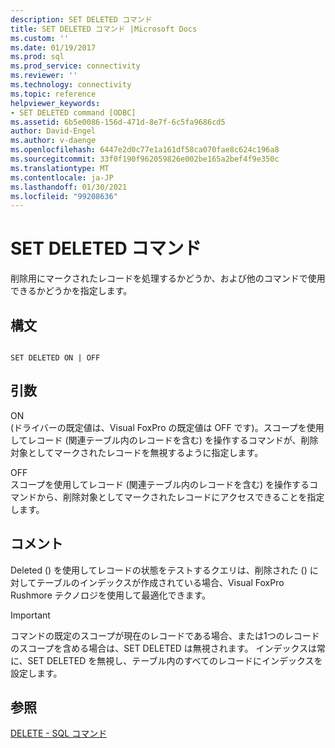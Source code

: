 ```yaml
---
description: SET DELETED コマンド
title: SET DELETED コマンド |Microsoft Docs
ms.custom: ''
ms.date: 01/19/2017
ms.prod: sql
ms.prod_service: connectivity
ms.reviewer: ''
ms.technology: connectivity
ms.topic: reference
helpviewer_keywords:
- SET DELETED command [ODBC]
ms.assetid: 6b5e0086-156d-471d-8e7f-6c5fa9686cd5
author: David-Engel
ms.author: v-daenge
ms.openlocfilehash: 6447e2d0c77e1a161df58ca070fae8c624c196a8
ms.sourcegitcommit: 33f0f190f962059826e002be165a2bef4f9e350c
ms.translationtype: MT
ms.contentlocale: ja-JP
ms.lasthandoff: 01/30/2021
ms.locfileid: "99208636"
---
```

# <a name="set-deleted-command"></a>SET DELETED コマンド
削除用にマークされたレコードを処理するかどうか、および他のコマンドで使用できるかどうかを指定します。  
  
## <a name="syntax"></a>構文  
  
```  
  
SET DELETED ON | OFF  
```  
  
## <a name="arguments"></a>引数  
 ON  
 (ドライバーの既定値は、Visual FoxPro の既定値は OFF です)。スコープを使用してレコード (関連テーブル内のレコードを含む) を操作するコマンドが、削除対象としてマークされたレコードを無視するように指定します。  
  
 OFF  
 スコープを使用してレコード (関連テーブル内のレコードを含む) を操作するコマンドから、削除対象としてマークされたレコードにアクセスできることを指定します。  
  
## <a name="remarks"></a>コメント  
 Deleted () を使用してレコードの状態をテストするクエリは、削除された () に対してテーブルのインデックスが作成されている場合、Visual FoxPro Rushmore テクノロジを使用して最適化できます。  
  
> [!IMPORTANT]  
>  コマンドの既定のスコープが現在のレコードである場合、または1つのレコードのスコープを含める場合は、SET DELETED は無視されます。 インデックスは常に、SET DELETED を無視し、テーブル内のすべてのレコードにインデックスを設定します。  
  
## <a name="see-also"></a>参照  
 [DELETE - SQL コマンド](../../odbc/microsoft/delete-sql-command.md)
